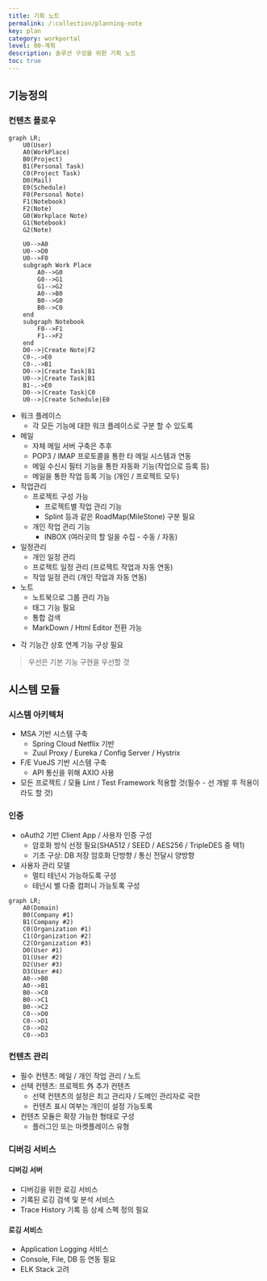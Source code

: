 ```yaml
---
title: 기획 노트
permalink: /:collection/planning-note
key: plan
category: workportal
level: 00-계획
description: 솔루션 구성을 위한 기획 노트
toc: true
---
```


## 기능정의
### 컨텐츠 플로우
```mermaid
graph LR;
    U0(User)
    A0(WorkPlace)
    B0(Project)
    B1(Personal Task)
    C0(Project Task)
    D0(Mail)
    E0(Schedule)
    F0(Personal Note)
    F1(Notebook)
    F2(Note)
    G0(Workplace Note)
    G1(Notebook)
    G2(Note)

    U0-->A0
    U0-->D0
    U0-->F0
    subgraph Work Place
        A0-->G0
        G0-->G1
        G1-->G2
        A0-->B0
        B0-->G0
        B0-->C0
    end
    subgraph Notebook
        F0-->F1
        F1-->F2
    end
    D0-->|Create Note|F2
    C0-.->E0
    C0-.->B1
    D0-->|Create Task|B1
    U0-->|Create Task|B1
    B1-.->E0
    D0-->|Create Task|C0
    U0-->|Create Schedule|E0
```

- 워크 플레이스
    - 각 모든 기능에 대한 워크 플레이스로 구분 할 수 있도록
- 메일
    - 자체 메일 서버 구축은 추후
    - POP3 / IMAP 프로토콜을 통한 타 메일 시스템과 연동
    - 메일 수신시 필터 기능을 통한 자동화 기능(작업으로  등록 등)
    - 메일을 통한 작업 등록 기능 (개인 / 프로젝트 모두)
- 작업관리
    - 프로젝트 구성 가능
        - 프로젝트별 작업 관리 기능
        - Splint 등과 같은 RoadMap(MileStone) 구분 필요
    - 개인 작업 관리 기능
        -  INBOX (여러곳의 할 일을 수집 - 수동 / 자동)
- 일정관리
    - 개인 일정 관리
    - 프로젝트 일정 관리 (프로젝트 작업과 자동 연동)
    - 작업 일정 관리 (개인 작업과 자동 연동)
- 노트
    - 노트북으로 그룹 관리 가능
    - 태그 기능 필요
    - 통합 검색
    - MarkDown / Html Editor 전환 가능

* 각 기능간 상호 연계 기능 구상 필요
> 우선은 기본 기능 구현을 우선할 것

## 시스템 모듈
### 시스템 아키텍처
- MSA 기반 시스템 구축
    - Spring Cloud Netflix 기반
    - Zuul Proxy / Eureka / Config Server / Hystrix
- F/E VueJS 기반 시스템 구축
    - API 통신을 위해 AXIO 사용
- 모든 프로젝트 / 모듈 Lint / Test Framework 적용할 것(필수 - 선 개발 후 적용이라도 할 것)

### 인증
- oAuth2 기반 Client App / 사용자 인증 구성
    - 암호화 방식 선정 필요(SHA512 / SEED / AES256 / TripleDES 중 택1)
    - 기초 구상: DB 저장 암호화 단방향 / 통신 전달시 양방향
- 사용자 관리 모델
    - 멀티 테넌시 가능하도록 구성
    - 테넌시 별 다중 컴퍼니 가능토록 구성
```mermaid
graph LR;
    A0(Domain)
    B0(Company #1)
    B1(Company #2)
    C0(Organization #1)
    C1(Organization #2)
    C2(Organization #3)
    D0(User #1)
    D1(User #2)
    D2(User #3)
    D3(User #4)
    A0-->B0
    A0-->B1
    B0-->C0
    B0-->C1
    B0-->C2
    C0-->D0
    C0-->D1
    C0-->D2
    C0-->D3
```

### 컨텐츠 관리
- 필수 컨텐츠: 메일 / 개인 작업 관리 / 노트
- 선택 컨텐츠: 프로젝트 外 추가 컨텐츠
    - 선택 컨텐츠의 설정은 최고 관리자 / 도메인 관리자로 국한
    - 컨텐츠 표시 여부는 개인이 설정 가능토록
- 컨텐츠 모듈은 확장 가능한 형태로 구성
    - 플러그인 또는 마켓플레이스 유형

### 디버깅 서비스
#### 디버깅 서버
- 디버깅을 위한 로깅 서비스
- 기록된 로깅 검색 및 분석 서비스
- Trace History 기록 등 상세 스펙 정의 필요

#### 로깅 서비스
- Application Logging 서비스
- Console, File, DB 등 연동 필요
- ELK Stack 고려
